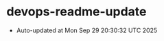 # devops-readme-update
<!--START_SECTION:activity-->
- Auto-updated at Mon Sep 29 20:30:32 UTC 2025
<!--END_SECTION:activity-->
